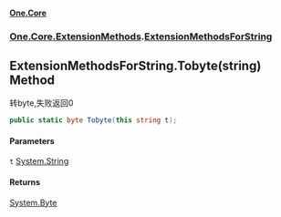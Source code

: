 #### [One.Core](index.md 'index')
### [One.Core.ExtensionMethods](One_Core_ExtensionMethods.md 'One.Core.ExtensionMethods').[ExtensionMethodsForString](One_Core_ExtensionMethods_ExtensionMethodsForString.md 'One.Core.ExtensionMethods.ExtensionMethodsForString')
## ExtensionMethodsForString.Tobyte(string) Method
转byte,失败返回0 
```csharp
public static byte Tobyte(this string t);
```
#### Parameters
<a name='One_Core_ExtensionMethods_ExtensionMethodsForString_Tobyte(string)_t'></a>
`t` [System.String](https://docs.microsoft.com/en-us/dotnet/api/System.String 'System.String')  
  
#### Returns
[System.Byte](https://docs.microsoft.com/en-us/dotnet/api/System.Byte 'System.Byte')  
